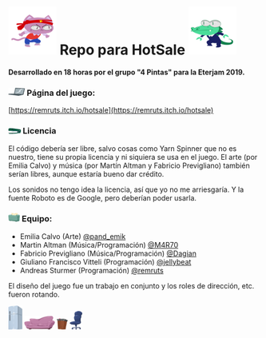 # ![gato](GraficosReadme/catIcon.png) Repo para HotSale ![lagarto](GraficosReadme/lizardIcon.png)

**Desarrollado en 18 horas por el grupo "4 Pintas" para la Eterjam 2019.**

### ![laptop](GraficosReadme/proy1.png) Página del juego:
[https://remruts.itch.io/hotsale](https://remruts.itch.io/hotsale)

### ![laptop](GraficosReadme/proy2.png) Licencia
El código debería ser libre, salvo cosas como Yarn Spinner que no es nuestro, tiene su propia licencia y ni siquiera se usa en el juego. El arte (por Emilia Calvo) y música (por Martín Altman y Fabricio Previgliano) también serían libres, aunque estaría bueno dar crédito.

Los sonidos no tengo idea la licencia, así que yo no me arriesgaría. Y la fuente Roboto es de Google, pero deberían poder usarla.

### ![laptop](GraficosReadme/proy3.png) Equipo:
- Emilia Calvo (Arte) [@pand_emik](https://www.instagram.com/pand_emik/)
- Martin Altman (Música/Programación) [@M4R70](https://github.com/M4R70)
- Fabricio Previgliano (Música/Programación) [@Dagian](https://github.com/Dagian)
- Giuliano Francisco Vitteli (Programación) [@jellybeat](https://github.com/jellybeat)
- Andreas Sturmer (Programación) [@remruts](https://github.com/Remruts)

El diseño del juego fue un trabajo en conjunto y los roles de dirección, etc. fueron rotando.

![sofa](GraficosReadme/furniture1.png) ![sofa](GraficosReadme/furniture2.png)
![sofa](GraficosReadme/furniture3.png)
![sofa](GraficosReadme/furniture4.png)
